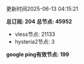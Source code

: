 更新时间2025-06-13 04:15:21

**总订阅: 204**
**总节点: 45952**
- vless节点: 21133
- hysteria2节点: 3

**google ping有效节点: 199**

